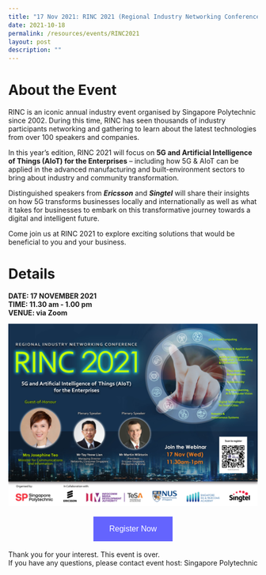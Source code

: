 ```yaml
---
title: "17 Nov 2021: RINC 2021 (Regional Industry Networking Conference)"
date: 2021-10-18
permalink: /resources/events/RINC2021
layout: post
description: ""
---
```


# About the Event

RINC is an iconic annual industry event organised by Singapore Polytechnic since 2002. During this time, RINC has seen thousands of industry participants networking and gathering to learn about the latest technologies from over 100 speakers and companies.

In this year’s edition, RINC 2021 will focus on **5G and Artificial Intelligence of Things (AIoT) for the Enterprises** – including how 5G & AIoT can be applied in the advanced manufacturing and built-environment sectors to bring about industry and community transformation. 

Distinguished speakers from ***Ericsson*** and ***Singtel*** will share their insights on how 5G transforms businesses locally and internationally as well as what it takes for businesses to embark on this transformative journey towards a digital and intelligent future.

Come join us at RINC 2021 to explore exciting solutions that would be beneficial to you and your business. 
# Details
**DATE: 17 NOVEMBER 2021 <br> 
TIME: 11.30 am - 1.00 pm <br> 
VENUE: via Zoom**


![RINC 2021](/images/events/events/RINC%202021.jpg)

<style>
#register {
  background-color: #0000ff;
  border: none;
  color: white;
  padding: 16px 32px;
  text-align: center;
  font-size: 16px;
  margin: 4px 2px;
  opacity: 0.6;
  transition: 0.3s;
  display: inline-block;
  text-decoration: none;
  cursor: pointer;
}
</style>

<center><a href="https://forms.office.com/pages/responsepage.aspx?id=Av8Edtir20WMrFUAVDI_yXbq6I4gol9Ll2SAZeoME79UQ0VLQ0NURDdaVUMzNE1LSDBYS0NZMUhZNi4u" target="_blank"><button id="register" class="btn">Register Now</button></a></center>

Thank you for your interest. This event is over. <br> If you have any questions, please contact event host: Singapore Polytechnic